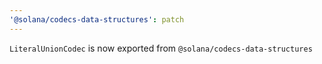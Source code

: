 ```yaml
---
'@solana/codecs-data-structures': patch
---
```


`LiteralUnionCodec` is now exported from `@solana/codecs-data-structures`
